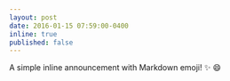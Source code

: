 ```yaml
---
layout: post
date: 2016-01-15 07:59:00-0400
inline: true
published: false
---
```


A simple inline announcement with Markdown emoji! :sparkles: :smile:

